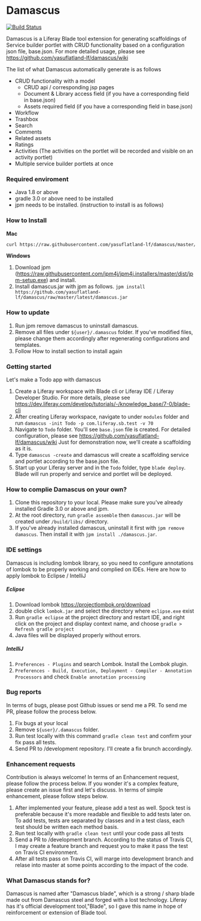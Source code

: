 # Damascus

[![Build Status](https://travis-ci.org/yasuflatland-lf/damascus.svg?branch=master)](https://travis-ci.org/yasuflatland-lf/damascus)

Damascus is a Liferay Blade tool extension for generating scaffoldings of Service builder portlet with CRUD functionality based on a configuration json file, base.json. For more detailed usage, please see https://github.com/yasuflatland-lf/damascus/wiki

The list of what Damascus automatically generate is as follows
* CRUD functionality with a model
    * CRUD api / corresponding jsp pages
    * Document & Library access field (if you have a corresponding field in base.json)
    * Assets required field (if you have a corresponding field in base.json)
* Workflow
* Trashbox
* Search
* Comments
* Related assets
* Ratings
* Activities (The activities on the portlet will be recorded and visible on an activity portlet)
* Multiple service builder portlets at once
### Required enviroment
* Java 1.8 or above
* gradle 3.0 or above need to be installed
* jpm needs to be installed. (instruction to install is as follows)

### How to Install

**Mac**
```bash
curl https://raw.githubusercontent.com/yasuflatland-lf/damascus/master/installers/global | sudo sh
```

**Windows**
1. Download jpm (https://raw.githubusercontent.com/jpm4j/jpm4j.installers/master/dist/jpm-setup.exe) and install.
2. Install damascus.jar with jpm as follows. ```jpm install https://github.com/yasuflatland-lf/damascus/raw/master/latest/damascus.jar```

### How to update
1. Run jpm remove damascus to uninstall damascus.
2. Remove all files under ```${user}/.damascus``` folder. If you've modified files, please change them accordingly after regenerating configurations and templates.
3. Follow How to install section to install again

### Getting started
Let's make a Todo app with damascus
1. Create a Liferay workspace with Blade cli or Liferay IDE / Liferay Developer Studio. For more details, please see https://dev.liferay.com/develop/tutorials/-/knowledge_base/7-0/blade-cli
2. After creating Liferay workspace, navigate to under ```modules``` folder and run ```damascus -init Todo -p com.liferay.sb.test -v 70```
3. Navigate to ```Todo``` folder. You'll see ```base.json``` file is created. For detailed configuration, please see https://github.com/yasuflatland-lf/damascus/wiki Just for demonstration now, we'll create a scaffolding as it is.
4. Type ```damascus -create``` and damascus will create a scaffolding service and portlet according to the base.json file.
5. Start up your Liferay server and in the ```Todo``` folder, type ```blade deploy```. Blade will run properly and service and portlet will be deployed.

### How to complie Damascus on your own?
1. Clone this repository to your local. Please make sure you've already installed Gradle 3.0 or above and jpm.
2. At the root directory, run ```gradle assemble``` then ```damascus.jar``` will be created under ```/build/libs/``` directory.
3. If you've already installed damascus, uninstall it first with ```jpm remove damascus```. Then install it with ```jpm install ./damascus.jar```.

### IDE settings
Damascus is including lombok library, so you need to configure annotations of lombok to be properly working and complied on IDEs. Here are how to apply lombok to Eclipse / IntelliJ
##### Eclipse
1. Download lombok https://projectlombok.org/download
2. double click ```lombok.jar``` and select the directory where ```eclipse.exe``` exist
3. Run ```gradle eclipse``` at the project directory and restart IDE, and right click on the project and display context name, and choose ```gradle > Refresh gradle project```
4. Java files will be displayed properly without errors.
##### IntelliJ
1. ```Preferences - Plugins``` and search Lombok. Install the Lombok plugin.
2. ```Preferences - Build, Execution, Deployment - Compiler - Annotation Processors``` and check ```Enable annotation processing```

### Bug reports
In terms of bugs, please post Github issues or send me a PR. To send me PR, please follow the process below.
1. Fix bugs at your local
2. Remove ```${user}/.damascus``` folder. 
3. Run test locally with this command ```gradle clean test``` and confirm your fix pass all tests.
4. Send PR to /development repository. I'll create a fix brunch accordingly. 

### Enhancement requests
Contribution is always welcome! In terms of an Enhancement request, please follow the process below. If you wonder it's a complex feature, please create an issue first and let's discuss. In terms of simple enhancement, please follow steps below.

1. After implemented your feature, please add a test as well. Spock test is preferable because it's more readable and flexible to add tests later on. To add tests, tests are separated by classes and in a test class, each test should be written each method basis. 
2. Run test locally with ```gradle clean test``` until your code pass all tests
3. Send a PR to /development branch. According to the status of Travis CI, I may create a feature branch and request you to make it pass the test on Travis CI environment.
4. After all tests pass on Travis CI, will marge into development branch and relase into master at some points according to the impact of the code. 

### What Damascus stands for?
Damascus is named after "Damascus blade", which is a strong / sharp blade made out from Damascus steel and forged with a lost technology. Liferay has it's official development tool,"Blade", so I gave this name in hope of reinforcement or extension of Blade tool.

